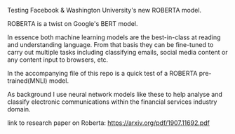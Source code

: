  
Testing Facebook & Washington University's new ROBERTA model. 

ROBERTA is a twist on Google's BERT model.

In essence both machine learning models are the best-in-class at reading and understanding language. From that basis they can be fine-tuned to carry out multiple tasks including classifying emails, social media content or any content input to browsers, etc.

In the accompanying file of this repo is a quick test of a ROBERTA pre-trained(MNLI) model.  

As background I use neural network models like these to help analyse and classify electronic communications within the financial services industry domain. 
  
link to research paper on Roberta:
https://arxiv.org/pdf/1907.11692.pdf
